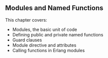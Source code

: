 Modules and Named Functions
---------------------------

This chapter covers:

- Modules, the basic unit of code
- Defining public and private named functions
- Guard clauses
- Module directive and attributes
- Calling functions in Erlang modules
